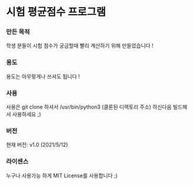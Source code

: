 # 시험 평균점수 프로그램

### 만든 목적
학생 분들이 시험 점수가 궁금할때 빨리 계산하기 위해 만들었습니다 !

### 용도
용도는 아무렇게나 쓰셔도 됩니다 !

### 사용
사용은 git clone 하셔서 /usr/bin/python3 (클론된 디렉토리 주소) 하신다음
빌드해서 사용하세요 ;)

### 버전
현재 버전: v1.0 (2021/5/12)

### 라이센스
누구나 사용가능 하게 MIT License를 사용합니다 ;)
